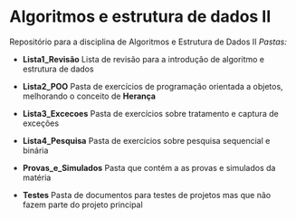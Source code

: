 # Algoritmos e estrutura de dados II

Repositório para a disciplina de Algoritmos e Estrutura de Dados II
*Pastas:*

- **Lista1_Revisão**
Lista de revisão para a introdução de algoritmo e estrutura de dados

- **Lista2_POO**
Pasta de exercícios de programação orientada a objetos, melhorando o conceito de **Herança**

- **Lista3_Excecoes** 
Pasta de exercícios sobre tratamento e captura de exceções

- **Lista4_Pesquisa**
Pasta de exercícios sobre pesquisa sequencial e binária

- **Provas_e_Simulados**
Pasta que contém a as provas e simulados da matéria

- **Testes**
Pasta de documentos para testes de projetos mas que não fazem parte do projeto principal